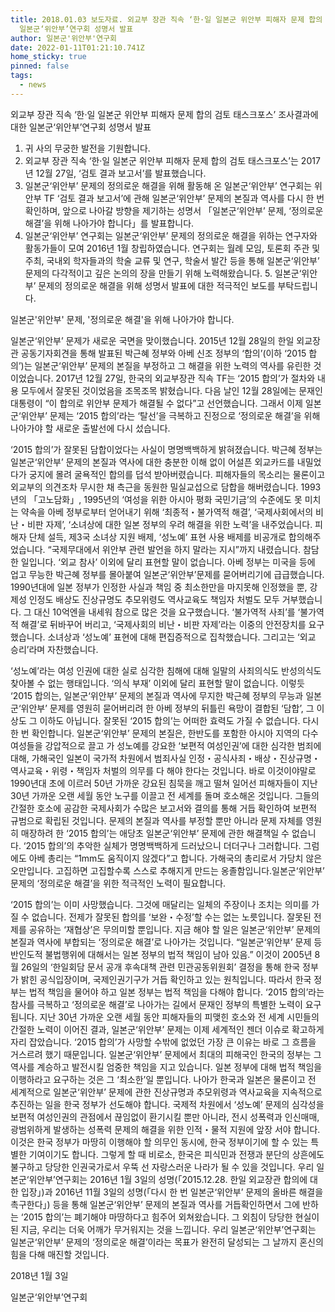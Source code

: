 ```yaml
---
title: 2018.01.03 보도자료. 외교부 장관 직속 ‘한·일 일본군 위안부 피해자 문제 합의 검토 태스크포스’ 조사결과에 대한
  일본군‘위안부’연구회 성명서 발표
author: 일본군'위안부'연구회
date: 2022-01-11T01:21:10.741Z
home_sticky: true
pinned: false
tags:
  - news
---
```

외교부 장관 직속 ‘한·일 일본군 위안부 피해자 문제 합의 검토 태스크포스’ 조사결과에 대한 일본군‘위안부’연구회 성명서 발표

1. 귀 사의 무궁한 발전을 기원합니다.
2. 외교부 장관 직속 ‘한·일 일본군 위안부 피해자 문제 합의 검토 태스크포스’는 2017년 12월 27일, ‘검토 결과 보고서’를 발표했습니다.
3. 일본군‘위안부’ 문제의 정의로운 해결을 위해 활동해 온 일본군‘위안부’ 연구회는 위안부 TF ‘검토 결과 보고서’에 관해 일본군‘위안부’ 문제의 본질과 역사를 다시 한 번 확인하며, 앞으로 나아갈 방향을 제기하는 성명서 「일본군‘위안부’ 문제, ‘정의로운 해결’을 위해 나아가야 합니다」를 발표합니다.
4. 일본군‘위안부’ 연구회는 일본군‘위안부’ 문제의 정의로운 해결을 위하는 연구자와 활동가들이 모여 2016년 1월 창립하였습니다. 연구회는 월례 모임, 토론회 주관 및 주최, 국내외 학자들과의 학술 교류 및 연구, 학술서 발간 등을 통해 일본군‘위안부’ 문제의 다각적이고 깊은 논의의 장을 만들기 위해 노력해왔습니다. 5. 일본군‘위안부’ 문제의 정의로운 해결을 위해 성명서 발표에 대한 적극적인 보도를 부탁드립니다.

일본군'위안부' 문제, '정의로운 해결'을 위해 나아가야 합니다. 

일본군‘위안부’ 문제가 새로운 국면을 맞이했습니다. 2015년 12월 28일의 한일 외교장관 공동기자회견을 통해 발표된 박근혜 정부와 아베 신조 정부의 ‘합의’(이하 ‘2015 합의’)는 일본군‘위안부’ 문제의 본질을 부정하고 그 해결을 위한 노력의 역사를 유린한 것이었습니다. 2017년 12월 27일, 한국의 외교부장관 직속 TF는 ‘2015 합의’가 절차와 내용 모두에서 잘못된 것이었음을 조목조목 밝혔습니다. 다음 날인 12월 28일에는 문재인 대통령이 “이 합의로 위안부 문제가 해결될 수 없다”고 선언했습니다. 그래서 이제 일본군‘위안부’ 문제는 ‘2015 합의’라는 ‘탈선’을 극복하고 진정으로 ‘정의로운 해결’을 위해 나아가야 할 새로운 출발선에 다시 섰습니다.

‘2015 합의’가 잘못된 담합이었다는 사실이 명명백백하게 밝혀졌습니다. 박근혜 정부는 일본군‘위안부’ 문제의 본질과 역사에 대한 충분한 이해 없이 어설픈 외교카드를 내밀었다가 궁지에 몰려 굴욕적인 합의를 덥석 받아버렸습니다. 피해자들의 목소리는 물론이고 외교부의 의견조차 무시한 채 측근을 동원한 밀실교섭으로 담합을 해버렸습니다. 1993년의 「고노담화」, 1995년의 ‘여성을 위한 아시아 평화 국민기금’의 수준에도 못 미치는 약속을 아베 정부로부터 얻어내기 위해 ‘최종적・불가역적 해결’, ‘국제사회에서의 비난・비판 자제’, ‘소녀상에 대한 일본 정부의 우려 해결을 위한 노력’을 내주었습니다. 피해자 단체 설득, 제3국 소녀상 지원 배제, ‘성노예’ 표현 사용 배제를 비공개로 합의해주었습니다. “국제무대에서 위안부 관련 발언을 하지 말라는 지시”까지 내렸습니다. 참담한 일입니다. ‘외교 참사’ 이외에 달리 표현할 말이 없습니다. 아베 정부는 미국을 등에 업고 무능한 박근혜 정부를 몰아붙여 일본군‘위안부’문제를 묻어버리기에 급급했습니다. 1990년대에 일본 정부가 인정한 사실과 책임 중 최소한만을 마지못해 인정했을 뿐, 강제성 인정도 배상도 진상규명도 추모위령도 역사교육도 책임자 처벌도 모두 거부했습니다. 그 대신 10억엔을 내세워 참으로 많은 것을 요구했습니다. ‘불가역적 사죄’를 ‘불가역적 해결’로 뒤바꾸어 버리고, ‘국제사회의 비난・비판 자제’라는 이중의 안전장치를 요구했습니다. 소녀상과 ‘성노예’ 표현에 대해 편집증적으로 집착했습니다. 그리고는 ‘외교 승리’라며 자찬했습니다.

‘성노예’라는 여성 인권에 대한 실로 심각한 침해에 대해 일말의 사죄의식도 반성의식도 찾아볼 수 없는 행태입니다. ‘의식 부재’ 이외에 달리 표현할 말이 없습니다. 이렇듯 ‘2015 합의는, 일본군‘위안부’ 문제의 본질과 역사에 무지한 박근혜 정부의 무능과 일본군‘위안부’ 문제를 영원히 묻어버리려 한 아베 정부의 뒤틀린 욕망이 결합된 ‘담합’, 그 이상도 그 이하도 아닙니다. 잘못된 ‘2015 합의’는 어떠한 효력도 가질 수 없습니다. 다시 한 번 확인합니다. 일본군‘위안부’ 문제의 본질은, 한반도를 포함한 아시아 지역의 다수 여성들을 강압적으로 끌고 가 성노예를 강요한 ‘보편적 여성인권’에 대한 심각한 범죄에 대해, 가해국인 일본이 국가적 차원에서 범죄사실 인정・공식사죄・배상・진상규명・역사교육・위령・책임자 처벌의 의무를 다 해야 한다는 것입니다. 바로 이것이야말로 1990년대 초에 이르러 50년 가까운 강요된 침묵을 깨고 떨쳐 일어선 피해자들이 지난 30년 가까운 오랜 세월 동안 노구를 이끌고 전 세계를 돌며 호소해온 것입니다. 그들의 간절한 호소에 공감한 국제사회가 수많은 보고서와 결의를 통해 거듭 확인하여 보편적 규범으로 확립된 것입니다. 문제의 본질과 역사를 부정할 뿐만 아니라 문제 자체를 영원히 매장하려 한 ‘2015 합의’는 애당초 일본군‘위안부’ 문제에 관한 해결책일 수 없습니다. ‘2015 합의’의 추악한 실체가 명명백백하게 드러났으니 더더구나 그러합니다. 그럼에도 아베 총리는 “1mm도 움직이지 않겠다”고 합니다. 가해국의 총리로서 가당치 않은 오만입니다. 고집하면 고집할수록 스스로 추해지게 만드는 옹졸함입니다.일본군‘위안부’ 문제의 ‘정의로운 해결’을 위한 적극적인 노력이 필요합니다.

‘2015 합의’는 이미 사망했습니다. 그것에 매달리는 일체의 주장이나 조치는 의미를 가질 수 없습니다. 전제가 잘못된 합의를 ‘보완・수정’할 수는 없는 노릇입니다. 잘못된 전제를 공유하는 ‘재협상’은 무의미할 뿐입니다. 지금 해야 할 일은 일본군‘위안부’ 문제의 본질과 역사에 부합되는 ‘정의로운 해결’로 나아가는 것입니다. “일본군‘위안부’ 문제 등 반인도적 불법행위에 대해서는 일본 정부의 법적 책임이 남아 있음.” 이것이 2005년 8월 26일의 ‘한일회담 문서 공개 후속대책 관련 민관공동위원회’ 결정을 통해 한국 정부가 밝힌 공식입장이며, 국제인권기구가 거듭 확인하고 있는 원칙입니다. 따라서 한국 정부는 법적 책임을 물어야 하고 일본 정부는 법적 책임을 다해야 합니다. ‘2015 합의’라는 참사를 극복하고 ‘정의로운 해결’로 나아가는 길에서 문재인 정부의 특별한 노력이 요구됩니다. 지난 30년 가까운 오랜 세월 동안 피해자들의 피맺힌 호소와 전 세계 시민들의 간절한 노력이 이어진 결과, 일본군‘위안부’ 문제는 이제 세계적인 젠더 이슈로 확고하게 자리 잡았습니다. ‘2015 합의’가 사망할 수밖에 없었던 가장 큰 이유는 바로 그 흐름을 거스르려 했기 때문입니다. 일본군‘위안부’ 문제에서 최대의 피해국인 한국의 정부는 그 역사를 계승하고 발전시킬 엄중한 책임을 지고 있습니다. 일본 정부에 대해 법적 책임을 이행하라고 요구하는 것은 그 ‘최소한’일 뿐입니다. 나아가 한국과 일본은 물론이고 전 세계적으로 일본군‘위안부’ 문제에 관한 진상규명과 추모위령과 역사교육을 지속적으로 추진하는 일을 한국 정부가 선도해야 합니다. 국제적 차원에서 ‘성노예’ 문제의 심각성을 보편적 여성인권의 관점에서 끊임없이 환기시킬 뿐만 아니라, 전시 성폭력과 인신매매, 광범위하게 발생하는 성폭력 문제의 해결을 위한 인적・물적 지원에 앞장 서야 합니다. 이것은 한국 정부가 마땅히 이행해야 할 의무인 동시에, 한국 정부이기에 할 수 있는 특별한 기여이기도 합니다. 그렇게 할 때 비로소, 한국은 피식민과 전쟁과 분단의 상흔에도 불구하고 당당한 인권국가로서 우뚝 선 자랑스러운 나라가 될 수 있을 것입니다. 우리 일본군‘위안부’연구회는 2016년 1월 3일의 성명(「2015.12.28. 한일 외교장관 합의에 대한 입장」)과 2016년 11월 3일의 성명(「다시 한 번 일본군‘위안부’ 문제의 올바른 해결을 촉구한다」) 등을 통해 일본군‘위안부’ 문제의 본질과 역사를 거듭확인하면서 그에 반하는 ‘2015 합의’는 폐기해야 마땅하다고 힘주어 외쳐왔습니다. 그 외침이 당당한 현실이 된 지금, 우리는 더욱 어깨가 무거워지는 것을 느낍니다. 우리 일본군‘위안부’연구회는 일본군‘위안부’ 문제의 ‘정의로운 해결’이라는 목표가 완전히 달성되는 그 날까지 혼신의 힘을 다해 매진할 것입니다.

2018년 1월 3일

일본군‘위안부’연구회